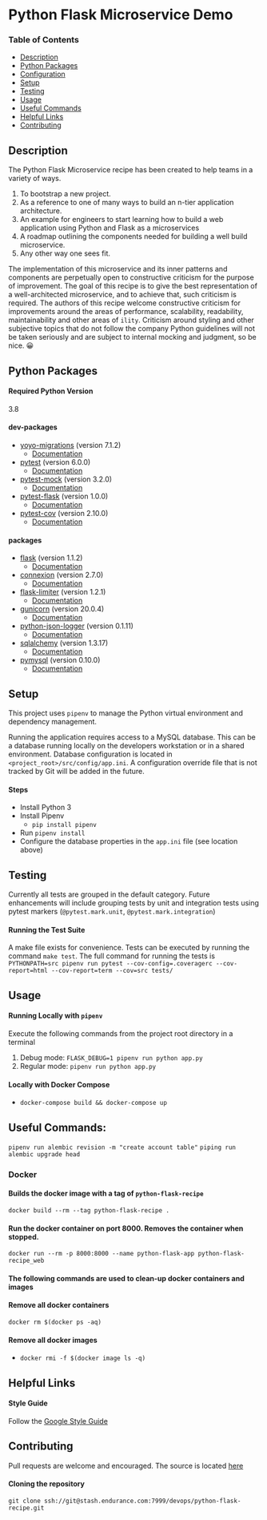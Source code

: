 # Python Flask Microservice Demo

### Table of Contents
* [Description](#description)
* [Python Packages](#python-packages)
* [Configuration](#configuration)
* [Setup](#setup)
* [Testing](#testing)
* [Usage](#usage)
* [Useful Commands](#useful-commands)
* [Helpful Links](#helpful-links)
* [Contributing](#contributing)

## Description
The Python Flask Microservice recipe has been created to help teams in a variety of ways.

1. To bootstrap a new project.
2. As a reference to one of many ways to build an n-tier application architecture.
3. An example for engineers to start learning how to build a web application using Python and Flask as a microservices
4. A roadmap outlining the components needed for building a well build microservice.
5. Any other way one sees fit.

The implementation of this microservice and its inner patterns and components are perpetually open to constructive criticism for the purpose of improvement. The goal of this recipe is to give the best representation of a well-architected microservice, and to achieve that, such criticism is required. The authors of this recipe welcome constructive criticism for improvements around the areas of performance, scalability, readability, maintainability and other areas of `ility`. Criticism around styling and other subjective topics that do not follow the company Python guidelines will not be taken seriously and are subject to internal mocking and judgment, so be nice. 😀


## Python Packages

#### Required Python Version
3.8

#### dev-packages
* [yoyo-migrations]() (version 7.1.2)
	* [Documentation](https://ollycope.com/software/yoyo/latest/)
* [pytest](https://pypi.org/project/pytest/) (version 6.0.0)
	* [Documentation](https://docs.pytest.org/en/latest/)
* [pytest-mock](https://pypi.org/project/pytest-mock/) (version 3.2.0)
	* [Documentation](https://github.com/pytest-dev/pytest-mock/)
* [pytest-flask](https://pypi.org/project/pytest-flask/) (version 1.0.0)
	* [Documentation](https://github.com/pytest-dev/pytest-flask)
* [pytest-cov](https://pypi.org/project/pytest-cov/) (version 2.10.0)
	* [Documentation](https://github.com/pytest-dev/pytest-cov)

#### packages
* [flask](https://pypi.org/project/Flask/) (version 1.1.2)
	* [Documentation](https://flask.palletsprojects.com/en/1.1.x/)
* [connexion](https://pypi.org/project/connexion/) (version 2.7.0)
	* [Documentation](https://github.com/zalando/connexion)
* [flask-limiter](https://pypi.org/project/Flask-Limiter/) (version 1.2.1)
	* [Documentation](https://flask-limiter.readthedocs.io/en/stable/)
* [gunicorn](https://pypi.org/project/gunicorn/) (version 20.0.4)
	* [Documentation](https://gunicorn.org/#docs)
* [python-json-logger](https://pypi.org/project/python-json-logger/) (version 0.1.11)
	* [Documentation](https://github.com/madzak/python-json-logger)
* [sqlalchemy](https://pypi.org/project/SQLAlchemy/) (version 1.3.17)
    * [Documentation](https://www.sqlalchemy.org/)
* [pymysql](https://pypi.org/project/PyMySQL/) (version 0.10.0)
	* [Documentation](https://pymysql.readthedocs.io/en/latest/)

## Setup
This project uses `pipenv` to manage the Python virtual environment and dependency management.

Running the application requires access to a MySQL database. This can be a database running locally on the developers workstation or in a shared environment. Database configuration is located in `<project_root>/src/config/app.ini`. A configuration override file that is not tracked by Git will be added in the future.

#### Steps
* Install Python 3
* Install Pipenv
	* `pip install pipenv`
* Run `pipenv install`
* Configure the database properties in the `app.ini` file (see location above)

## Testing
Currently all tests are grouped in the default category. Future enhancements will include grouping tests by unit and integration tests using pytest markers (`@pytest.mark.unit`, `@pytest.mark.integration`)

#### Running the Test Suite
A make file exists for convenience. Tests can be executed by running the command `make test`. The full command for running the tests is `PYTHONPATH=src pipenv run pytest --cov-config=.coveragerc --cov-report=html --cov-report=term --cov=src tests/`


## Usage

#### Running Locally with `pipenv`
Execute the following commands from the project root directory in a terminal
1. Debug mode:   `FLASK_DEBUG=1 pipenv run python app.py`
2. Regular mode: `pipenv run python app.py`

#### Locally with Docker Compose
* `docker-compose build && docker-compose up`

## Useful Commands:
`pipenv run alembic revision -m "create account table"`
`piping run alembic upgrade head`

### Docker

#### Builds the docker image with a tag of `python-flask-recipe`
`docker build --rm --tag python-flask-recipe .`

#### Run the docker container on port 8000. Removes the container when stopped.
`docker run --rm -p 8000:8000 --name python-flask-app python-flask-recipe_web`

#### The following commands are used to clean-up docker containers and images

#### Remove all docker containers
`docker rm $(docker ps -aq)`

#### Remove all docker images
* `docker rmi -f $(docker image ls -q)`

## Helpful Links

#### Style Guide
Follow the [Google Style Guide](https://github.com/google/styleguide/blob/gh-pages/pyguide.md)

## Contributing
Pull requests are welcome and encouraged. The source is located [here](https://stash.endurance.com/projects/DEVOPS/repos/python-flask-recipe/browse)

#### Cloning the repository
`git clone ssh://git@stash.endurance.com:7999/devops/python-flask-recipe.git`

